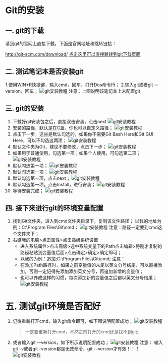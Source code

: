 # Git的安装

## 一. git的下载

请到git的官网上直接下载，下面是官网地址和跳转链接：

<http://git-scm.com/download/>
[点击这里可以直接跳转到git下载页面](http://git-scm.com/download/)

## 二. 测试笔记本是否安装git

1.使用WIN+R快捷键，输入cmd，回车，打开Dos命令行；
2.输入git或者git --version，回车；
![git安装教程](/blog/img/html/git11.png)
注意：上图说明该笔记本上未配置git

## 三. git的安装

1. 下载好git安装包之后，直接双击安装，点击next
   ![git安装教程](/blog/img/html/git12.png)
2. 安装的路径，默认是在C盘，你也可以自定义路径；
   ![git安装教程](/blog/img/html/git13.png)
3. 点击下一步，这些是默认勾选的，如果你不需要Git Bash Here和Git GUI Here，可以不勾选这两项；
   ![git安装教程](/blog/img/html/git14.png)
4. 默认文件夹为Git，建议不要修改，点击下一步；
   ![git安装教程](/blog/img/html/git15.png)
5. 如果用于普通使用，勾选第一项；如果个人使用，可勾选第二项；
   ![git安装教程](/blog/img/html/git16.png)
6. 默认勾选第一项；
   ![git安装教程](/blog/img/html/git17.png)
7. 默认勾选第一项；
   ![git安装教程](/blog/img/html/git18.png)
8. 默认勾选第一项，点击next；
   ![git安装教程](/blog/img/html/git19.png)
9. 默认勾选第一项，点击Install，进行安装；
   ![git安装教程](/blog/img/html/git20.png)
10. 等待安装完成；
    ![git安装教程](/blog/img/html/git21.png)

## 四. 接下来进行git的环境变量配置

1. 找到Git文件夹，进入到cmd文件夹目录下，复制该文件路径； 以我的地址为例：C:\Program Files\Git\cmd；
   ![git安装教程](/blog/img/html/git22.png)
   注意：路径一定要到cmd这个文件夹下；
2. 右键我的电脑>点击属性>点击高级系统设置
   - 进入系统属性>点击高级>选中系统变量下的Path点击编辑>将刚才复制的路径粘贴到变量值后面>点击确定>确定>确定即可；
   - 以我的为例：追加;C:\Program Files\Git\cmd;
     注意：
   - 在添加Path路径时，如果之前变量值的末尾以英文分号结尾，可以直接添加，否则一定记得先添加添加英文分号，再追加新增的变量值；
   - 也可以养成这样的习惯，每次添加新的变量值之后都以英文分号结尾；
     ![git安装教程](/blog/img/html/git23.png)

# 五. 测试git环境是否配好

1. 记得重新打开cmd，输入git命令即可，如下图说明配置成功；
   ![git安装教程](/blog/img/html/git24.png)

   > 一定要重新打开cmd，不然之前打开的cmd还是找不到git;

2. 或者输入git --version，如下所示说明配置成功；
   ![git安装教程](/blog/img/html/git25.png)
   注意： 输入git -v或者git -version都是无效命令，git --version才有效！！！
   ![git安装教程](/blog/img/html/git26.png)
